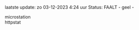 laatste update: 
zo 03-12-2023  4:24   uur 
Status: FAALT - geel - 
<div class="service R">microstation</div><div class="service G">httpstat</div>
